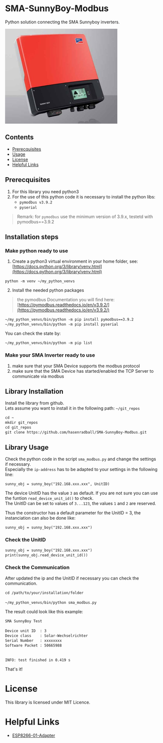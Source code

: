 # SMA-SunnyBoy-Modbus
Python solution connecting the SMA Sunnyboy inverters.

![SMA-SunnyBoy](./docs/SMA/SMA-SunnyBoy.jpg)

## Contents
* [Prerecquisites](#prerecquisites)
* [Usage](#usage)
* [License](#license)
* [Helpful Links](#helpful-links)

## Prerecquisites
1. For this library you need python3
2. For the use of this python code it is necessary to install the python libs:
    - `pymodbus v3.9.2`
    - `pyserial`
> Remark: for `pymodbus` use the minimum version of 3.9.x, testetd with pymodbus==3.9.2

## Installation steps
### Make python ready to use
1) Create a python3 virtual environment in your home folder, see:<br>
[https://docs.python.org/3/library/venv.html](https://docs.python.org/3/library/venv.html)

```
python -m venv ~/my_python_venvs
```
2. Install the needed python packages

> the pymodbus Documentation you will find here:<br>
[https://pymodbus.readthedocs.io/en/v3.9.2/](https://pymodbus.readthedocs.io/en/v3.9.2/)

```
~/my_python_venvs/bin/python -m pip install pymodbus==3.9.2
~/my_python_venvs/bin/python -m pip install pyserial
```
You can check the state by:

```
~/my_python_venvs/bin/python -m pip list
```



 ### Make your SMA Inverter ready to use
1. make sure that your SMA Device supports the modbus protocol
2. make sure that the SMA Device has started/enabled the TCP Server to communicate via modbus

## Library Installation
Install the library from github.<br>
Lets assume you want to install it in the following path: `~/git_repos`

```
cd ~
mkdir git_repos
cd git_repos
git clone https://github.com/hasenradball/SMA-SunnyBoy-Modbus.git
```
## Library Usage

Check the python code in the script `sma_modbus.py` and change the settings if necessary.<br>
Especially the `ip-address` has to be adapted to your settings in the following line:

```
sunny_obj = sunny_boy("192.168.xxx.xxx", UnitID)
```
The device UnitID has the value  `3` as default. If you are not sure you can use the funtion `read_device_unit_id()` to check.<br>
The UnitID can be set to values of `3...123`, the values `1` and `2` are reserved.<br>

Thus the constructor has a default parameter for the UnitID = 3, the instanciation can also be done like:
```
sunny_obj = sunny_boy("192.168.xxx.xxx")
```
### Check the UnitID
```
sunny_obj = sunny_boy("192.168.xxx.xxx")
print(sunny_obj.read_device_unit_id())
```

### Check the Communication
After updated the ip and the UnitID if necessary you can check the communication.


```
cd /path/to/your/installation/folder

~/my_python_venvs/bin/python sma_modbus.py
```

The result could look like this example:

```
SMA SunnyBoy Test

Device unit ID  : 3
Device class    : Solar-Wechselrichter
Serial Number   : xxxxxxxx
Software Packet : 50665988


INFO: test finished in 0.419 s

```
That's it!


# License
This library is licensed under MIT Licence.

# Helpful Links
* [ESP8266-01-Adapter](https://esp8266-01-adapter.de)
